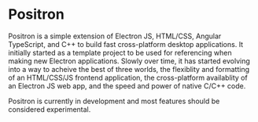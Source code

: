 # Positron

Positron is a simple extension of Electron JS, HTML/CSS, Angular TypeScript, and C++ to build fast cross-platform desktop applications. It initially started as a template project to be used for referencing when making new Electron applications. Slowly over time, it has started evolving into a way to acheive the best of three worlds, the flexiblity and formatting of an HTML/CSS/JS frontend application, the cross-platform availablity of an Electron JS web app, and the speed and power of native C/C++ code.

Positron is currently in development and most features should be considered experimental.

